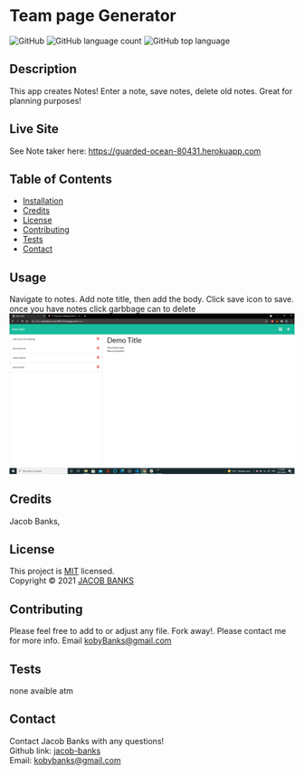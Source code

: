 # Team page Generator

![GitHub](https://img.shields.io/github/license/jacob-banks/Express-note-taker)
![GitHub language count](https://img.shields.io/github/languages/count/Express-note-taker)
![GitHub top language](https://img.shields.io/github/languages/top/jacob-banks/Express-note-taker)

## Description

This app creates Notes! Enter a note, save notes, delete old notes. Great for planning purposes!

## Live Site

See Note taker here: https://guarded-ocean-80431.herokuapp.com

## Table of Contents

- [Installation](#installation)
- [Credits](#credits)
- [License](#license)
- [Contributing](#contributing)
- [Tests](#Tests)
- [Contact](#contact)

## Usage

Navigate to notes. Add note title, then add the body. Click save icon to save. once you have notes click garbbage can to delete
![screenshot1](./img/screenshot.png)

## Credits

Jacob Banks,

## License

This project is [MIT](https://choosealicense.com/licenses/mit/) licensed.<br />
Copyright © 2021 [JACOB BANKS](https://github.com/jacob-banks)

## Contributing

Please feel free to add to or adjust any file. Fork away!. Please contact me for more info. Email kobyBanks@gmail.com

## Tests

none avaible atm

## Contact

Contact Jacob Banks with any questions!<br>
Github link: [jacob-banks](https://github.com/jacob-banks)<br>
Email: kobybanks@gmail.com
